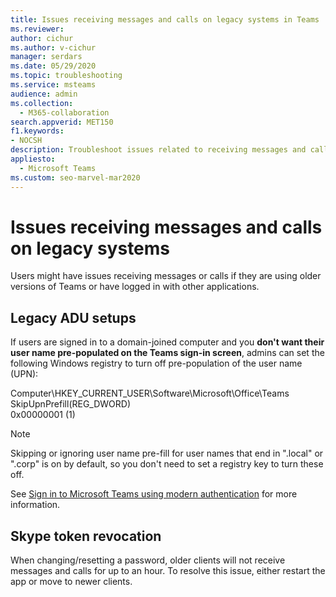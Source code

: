 ```yaml
---
title: Issues receiving messages and calls on legacy systems in Teams
ms.reviewer: 
author: cichur
ms.author: v-cichur
manager: serdars
ms.date: 05/29/2020
ms.topic: troubleshooting
ms.service: msteams
audience: admin
ms.collection: 
  - M365-collaboration
search.appverid: MET150
f1.keywords:
- NOCSH
description: Troubleshoot issues related to receiving messages and calls on legacy systems
appliesto: 
  - Microsoft Teams
ms.custom: seo-marvel-mar2020
---
```


Issues receiving messages and calls on legacy systems
==============================================================

Users might have issues receiving messages or calls if they are using older versions of Teams or have logged in with other applications.

## Legacy ADU setups

 If users are signed in to a domain-joined computer and you **don't want their user name pre-populated on the Teams sign-in screen**, admins can set the following Windows registry to turn off pre-population of the user name (UPN):

  Computer\HKEY_CURRENT_USER\Software\Microsoft\Office\Teams<br/>
  SkipUpnPrefill(REG_DWORD)<br/>
  0x00000001 (1)

> [!NOTE]
> Skipping or ignoring user name pre-fill for user names that end in ".local" or ".corp" is on by default, so you don't need to set a registry key to turn these off.

See [Sign in to Microsoft Teams using modern authentication](sign-in-teams.md) for more information.

## Skype token revocation

When changing/resetting a password, older clients will not receive messages and calls for up to an hour. To resolve this issue, either restart the app or move to newer clients.
